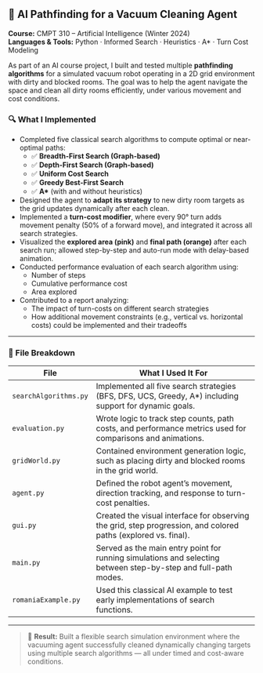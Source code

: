 ## 🤖 AI Pathfinding for a Vacuum Cleaning Agent  
**Course:** CMPT 310 – Artificial Intelligence (Winter 2024)  
**Languages & Tools:** Python · Informed Search · Heuristics · A* · Turn Cost Modeling

As part of an AI course project, I built and tested multiple **pathfinding algorithms** for a simulated vacuum robot operating in a 2D grid environment with dirty and blocked rooms. The goal was to help the agent navigate the space and clean all dirty rooms efficiently, under various movement and cost conditions.

### 🔍 What I Implemented
- Completed five classical search algorithms to compute optimal or near-optimal paths:
  - ✅ **Breadth-First Search (Graph-based)**
  - ✅ **Depth-First Search (Graph-based)**
  - ✅ **Uniform Cost Search**
  - ✅ **Greedy Best-First Search**
  - ✅ **A\*** (with and without heuristics)
- Designed the agent to **adapt its strategy** to new dirty room targets as the grid updates dynamically after each clean.
- Implemented a **turn-cost modifier**, where every 90° turn adds movement penalty (50% of a forward move), and integrated it across all search strategies.
- Visualized the **explored area (pink)** and **final path (orange)** after each search run; allowed step-by-step and auto-run mode with delay-based animation.
- Conducted performance evaluation of each search algorithm using:
  - Number of steps
  - Cumulative performance cost
  - Area explored
- Contributed to a report analyzing:
  - The impact of turn-costs on different search strategies
  - How additional movement constraints (e.g., vertical vs. horizontal costs) could be implemented and their tradeoffs

---

### 📁 File Breakdown

| **File**             | **What I Used It For**                                                                                      |
|----------------------|--------------------------------------------------------------------------------------------------------------|
| `searchAlgorithms.py`| Implemented all five search strategies (BFS, DFS, UCS, Greedy, A\*) including support for dynamic goals.     |
| `evaluation.py`      | Wrote logic to track step counts, path costs, and performance metrics used for comparisons and animations.   |
| `gridWorld.py`       | Contained environment generation logic, such as placing dirty and blocked rooms in the grid world.           |
| `agent.py`           | Defined the robot agent’s movement, direction tracking, and response to turn-cost penalties.                 |
| `gui.py`             | Created the visual interface for observing the grid, step progression, and colored paths (explored vs. final).|
| `main.py`            | Served as the main entry point for running simulations and selecting between step-by-step and full-path modes.|
| `romaniaExample.py`  | Used this classical AI example to test early implementations of search functions.                            |

---

> 🚀 **Result:** Built a flexible search simulation environment where the vacuuming agent successfully cleaned dynamically changing targets using multiple search algorithms — all under timed and cost-aware conditions.

